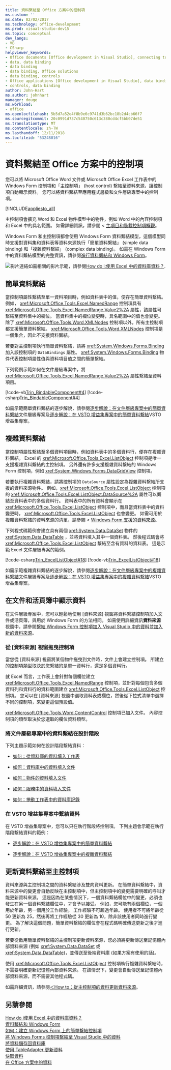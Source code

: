 ```yaml
---
title: 資料繫結至 Office 方案中的控制項
ms.custom: ''
ms.date: 02/02/2017
ms.technology: office-development
ms.prod: visual-studio-dev15
ms.topic: conceptual
dev_langs:
- VB
- CSharp
helpviewer_keywords:
- Office documents [Office development in Visual Studio], connecting to data
- data, data binding
- data binding
- data binding, Office solutions
- data binding, controls
- Office applications [Office development in Visual Studio], data binding
- controls, data binding
author: John-Hart
ms.author: johnhart
manager: douge
ms.workload:
- office
ms.openlocfilehash: 5b5d7a52e4f8b9e6c9741d3b62bc18b2d4cb66f7
ms.sourcegitcommit: 20c0991d737c540750c613c380cd4cf5bb07de51
ms.translationtype: MT
ms.contentlocale: zh-TW
ms.lasthandoff: 12/11/2018
ms.locfileid: "53248016"
---
```

# <a name="bind-data-to-controls-in-office-solutions"></a>資料繫結至 Office 方案中的控制項
  您可以將 Microsoft Office Word 文件或 Microsoft Office Excel 工作表中的 Windows Form 控制項和「主控制項」  (host control) 繫結至資料來源，讓控制項自動顯示資料。 您可以將資料繫結至應用程式層級和文件層級專案中的控制項。  
  
 [!INCLUDE[appliesto_all](../vsto/includes/appliesto-all-md.md)]  
  
 主控制項會擴充 Word 和 Excel 物件模型中的物件，例如 Word 中的內容控制項和 Excel 中的具名範圍。 如需詳細資訊，請參閱 <<c0> [ 主項目和裝載控制項概觀](../vsto/host-items-and-host-controls-overview.md)。  
  
 Windows Form 和主控制項都會使用 Windows Form 資料繫結模型，這個模型同時支援對資料集和資料表等資料來源執行「簡單資料繫結」  (simple data binding) 和「複雜資料繫結」  (complex data binding)。 如需在 Windows Form 中的資料繫結模型的完整資訊，請參閱[進行資料繫結和 Windows Form](/dotnet/framework/winforms/data-binding-and-windows-forms)。  
  
 ![影片連結](../vsto/media/playvideo.gif "影片連結")如需相關的影片示範，請參閱[How do i:使用 Excel 中的資料庫資料？](http://go.microsoft.com/fwlink/?LinkID=130287).  
  
## <a name="simple-data-binding"></a>簡單資料繫結  
 當控制項屬性繫結至單一資料項目時，例如資料表中的值，便存在簡單資料繫結。 例如， <xref:Microsoft.Office.Tools.Excel.NamedRange> 控制項具有 <xref:Microsoft.Office.Tools.Excel.NamedRange.Value2%2A> 屬性，該屬性可繫結至資料集中的欄位。 當資料集中的欄位變更時，具名範圍中的值也會變更。 除了 <xref:Microsoft.Office.Tools.Word.XMLNodes> 控制項以外，所有主控制項都支援簡單資料繫結。 <xref:Microsoft.Office.Tools.Word.XMLNodes> 控制項是一個集合，因此不支援資料繫結。  
  
 若要對主控制項執行簡單資料繫結，請將 <xref:System.Windows.Forms.Binding> 加入該控制項的 `DataBindings` 屬性。 <xref:System.Windows.Forms.Binding> 物件代表控制項屬性值與資料項目值之間的簡單繫結。  
  
 下列範例示範如何在文件層級專案中，將 <xref:Microsoft.Office.Tools.Excel.NamedRange.Value2%2A> 屬性繫結至資料項目。  
  
 [!code-vb[Trin_BindableComponent#4](../vsto/codesnippet/VisualBasic/Trin_BindableComponent/Sheet1.vb#4)]
 [!code-csharp[Trin_BindableComponent#4](../vsto/codesnippet/CSharp/Trin_BindableComponent/Sheet1.cs#4)]  
  
 如需示範簡單資料繫結的逐步解說，請參閱[逐步解說：在文件層級專案中的簡單資料繫結](../vsto/walkthrough-simple-data-binding-in-a-document-level-project.md)文件層級專案及[逐步解說：在 VSTO 增益集專案中的簡單資料繫結](../vsto/walkthrough-simple-data-binding-in-vsto-add-in-project.md)VSTO 增益集專案。  
  
## <a name="complex-data-binding"></a>複雜資料繫結  
 當控制項屬性繫結至多個資料項目時，例如資料表中的多個資料行，便存在複雜資料繫結。 Excel 的 <xref:Microsoft.Office.Tools.Excel.ListObject> 控制項是唯一支援複雜資料繫結的主控制項。 另外還有許多支援複雜資料繫結的 Windows Form 控制項，例如 <xref:System.Windows.Forms.DataGridView> 控制項。  
  
 若要執行複雜資料繫結，請將控制項的 `DataSource` 屬性設定為複雜資料繫結所支援的資料來源物件。 例如，<xref:Microsoft.Office.Tools.Excel.ListObject> 控制項的 <xref:Microsoft.Office.Tools.Excel.ListObject.DataSource%2A> 屬性可以繫結至資料表中的多個資料行。 資料表中的所有資料會顯示在 <xref:Microsoft.Office.Tools.Excel.ListObject> 控制項中，而且當資料表中的資料變更時， <xref:Microsoft.Office.Tools.Excel.ListObject> 也會變更。 如需可用於複雜資料繫結的資料來源的清單，請參閱 < [Windows Form 支援的資料來源](/dotnet/framework/winforms/data-sources-supported-by-windows-forms)。  
  
 下列程式碼範例會建立具有兩個 <xref:System.Data.DataSet> 物件的 <xref:System.Data.DataTable> ，並將資料填入其中一個資料表。 然後程式碼會將 <xref:Microsoft.Office.Tools.Excel.ListObject> 繫結至含有資料的資料表。 這是示範 Excel 文件層級專案的範例。  
  
 [!code-csharp[Trin_ExcelListObject#18](../vsto/codesnippet/CSharp/Trin_ExcelListObject/Trin_ExcelListObject.cs#18)]
 [!code-vb[Trin_ExcelListObject#18](../vsto/codesnippet/VisualBasic/Trin_ExcelListObject/Sheet1.vb#18)]  
  
 如需示範複雜資料繫結的逐步解說，請參閱[逐步解說：在文件層級專案中的複雜資料繫結](../vsto/walkthrough-complex-data-binding-in-a-document-level-project.md)文件層級專案及[逐步解說：在 VSTO 增益集專案中的複雜資料繫結](../vsto/walkthrough-complex-data-binding-in-vsto-add-in-project.md)VSTO 增益集專案。  
  
## <a name="display-data-in-documents-and-workbooks"></a>在文件和活頁簿中顯示資料  
 在文件層級專案中，您可以輕鬆地使用 [資料來源]  視窗將資料繫結控制項加入文件或活頁簿，與用於 Windows Form 的方法相同。 如需使用詳細資訊**資料來源** 視窗中，請參閱[繫結 Windows Form 控制項加入 Visual Studio 中的資料](../data-tools/bind-windows-forms-controls-to-data-in-visual-studio.md)並[加入新的資料來源](../data-tools/add-new-data-sources.md)。  
  
### <a name="drag-controls-from-the-data-sources-window"></a>從 [資料來源] 視窗拖曳控制項  
 當您從 [資料來源]  視窗將某個物件拖曳到文件時，文件上會建立控制項。 所建立的控制項類型取決於您繫結的是單一資料行，還是多個資料行。  
  
 就 Excel 而言，工作表上會針對每個欄位建立 <xref:Microsoft.Office.Tools.Excel.NamedRange> 控制項，並針對每個包含多個資料列和資料行的資料範圍建立 <xref:Microsoft.Office.Tools.Excel.ListObject> 控制項。 您可以在 [資料來源]  視窗中選取資料表或欄位，然後從下拉式清單中選擇不同的控制項，來變更這個預設值。  
  
 <xref:Microsoft.Office.Tools.Word.ContentControl> 控制項已加入文件。 內容控制項的類型取決於您選取的欄位資料類型。  
  
### <a name="bind-data-in-document-level-projects-at-design-time"></a>將文件層級專案中的資料繫結在設計階段  
 下列主題示範如何在設計階段繫結資料：  
  
-   [如何：從資料庫的資料填入工作表](../vsto/how-to-populate-worksheets-with-data-from-a-database.md)  
  
-   [如何：資料庫中的資料填入文件](../vsto/how-to-populate-documents-with-data-from-a-database.md)  
  
-   [如何：物件的資料填入文件](../vsto/how-to-populate-documents-with-data-from-objects.md)  
  
-   [如何：服務中的資料填入文件](../vsto/how-to-populate-documents-with-data-from-services.md)  
  
-   [如何：捲動工作表中的資料庫記錄](../vsto/how-to-scroll-through-database-records-in-a-worksheet.md)  
  
### <a name="bind-data-in-vsto-add-in-projects"></a>在 VSTO 增益集專案中繫結資料  
 在 VSTO 增益集專案中，您可以只在執行階段將控制項。 下列主題會示範在執行階段繫結資料的範例：  
  
-   [逐步解說：在 VSTO 增益集專案中的簡單資料繫結](../vsto/walkthrough-simple-data-binding-in-vsto-add-in-project.md)  
  
-   [逐步解說：在 VSTO 增益集專案中的複雜資料繫結](../vsto/walkthrough-complex-data-binding-in-vsto-add-in-project.md)  
  
## <a name="update-data-that-is-bound-to-host-controls"></a>更新資料繫結至主控制項  
 資料來源與主控制項之間的資料繫結涉及雙向資料更新。 在簡單資料繫結中，資料來源中的變更會自動反映在主控制項中，但主控制項中的變更需要明確的呼叫才能更新資料來源。 這是因為在某些情況下，一個資料繫結欄位中的變更，必須也發生在另一個資料繫結欄位中，才會予以接受。 例如，您可能有兩個欄位，一個用於年齡，另一個用於工作經驗。 工作經驗不可超過年齡。 使用者不可將年齡從 50 更新為 25，然後再將工作經驗從 30 更新為 10，除非該使用者同時進行變更。 為了解決這個問題，簡單資料繫結的欄位會在程式碼明確傳送更新之後才進行更新。  
  
 若要從啟用簡單資料繫結的主控制項更新資料來源，您必須將更新傳送至記憶體內部資料來源 (例如 <xref:System.Data.DataSet> 或 <xref:System.Data.DataTable>)，並傳送至後端資料庫 (如果方案有使用的話)。  
  
 使用 <xref:Microsoft.Office.Tools.Excel.ListObject> 控制項執行複雜資料繫結時，不需要明確更新記憶體內部資料來源。 在該情況下，變更會自動傳送至記憶體內部資料來源，而不需要其他程式碼。  
  
 如需詳細資訊，請參閱[＜How to：從主控制項的資料更新資料來源](../vsto/how-to-update-a-data-source-with-data-from-a-host-control.md)。  
  
## <a name="see-also"></a>另請參閱  
 [How do i使用 Excel 中的資料庫資料？](http://go.microsoft.com/fwlink/?LinkID=130287)   
 [資料繫結和 Windows Form](/dotnet/framework/winforms/data-binding-and-windows-forms)   
 [如何：建立 Windows Form 上的簡單繫結控制項](/dotnet/framework/winforms/how-to-create-a-simple-bound-control-on-a-windows-form)   
 [將 Windows Forms 控制項繫結至 Visual Studio 中的資料](../data-tools/bind-windows-forms-controls-to-data-in-visual-studio.md)   
 [將資料儲存回資料庫](../data-tools/save-data-back-to-the-database.md)    
 [使用 TableAdapter 更新資料](../data-tools/update-data-by-using-a-tableadapter.md)    
 [快取資料](../vsto/caching-data.md)   
 [在 Office 方案中的資料](../vsto/data-in-office-solutions.md)  
  
  